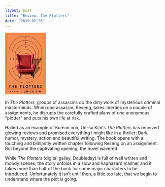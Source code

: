 ```yaml
---
layout: post
title: "Review: The Plotters"
date: "2019-02-26"
---
```


![](/assets/images/51ZH8MpRr-L-132x200.jpg)

In _The Plotters_, groups of assassins do the dirty work of mysterious criminal masterminds. When one assassin, Reseng, takes liberties on a couple of assignments, he disrupts the carefully crafted plans of one anonymous "plotter" and puts his own life at risk.

Hailed as an example of Korean noir, Un-su Kim's _The Plotters_ has received glowing reviews and promised everything I might like in a thriller: Dark humor, mystery, action and beautiful writing. The book opens with a touching and brilliantly written chapter following Reseng on an assignment. But beyond the captivating opening, the novel wavered.

While _The Plotters_ (digital galley, Doubleday) is full of well written and moody scenes, the story unfolds in a slow and haphazard manner and it takes more than half of the book for some major characters to be introduced. Unfortunately it isn't until then, a little too late, that we begin to understand where the plot is going.
